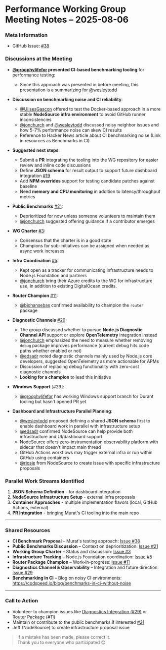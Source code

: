 # Performance Working Group Meeting Notes – 2025-08-06

### Meta Information

- GitHub Issue: [#38](https://github.com/expressjs/perf-wg/issues/38)

### Discussions at the Meeting

- **[@groophylifefor](https://github.com/groophylifefor) presented CI-based benchmarking tooling** for performance testing:
  - Since this approach was presented in before meeting, this presentation is a summarizing for [@wesleytodd](https://github.com/wesleytodd)

- **Discussion on benchmarking noise and CI reliability**:
  - [@UlisesGascon](https://github.com/UlisesGascon) offered to test the Docker-based approach in a more stable **NodeSource infra environment** to avoid GitHub runner inconsistencies
  - [@jonchurch](https://github.com/jonchurch) and [@wesleytodd](https://github.com/wesleytodd) discussed noisy neighbor issues and how 5–7% performance noise can skew CI results
  - Reference to Hacker News article about CI benchmarking noise (Link in resources as Benchmarks in CI)

- **Suggested next steps**:
  - Submit a **PR** integrating the tooling into the WG repository for easier review and inline code discussions
  - Define **JSON schema** for result output to support future dashboard integration [#19](https://github.com/expressjs/perf-wg/issues/19)
  - Add **NPM overrides** support for testing candidate patches against baseline
  - Need **memory and CPU monitoring** in addition to latency/throughput metrics

- **Public Benchmarks** [#21](https://github.com/expressjs/perf-wg/issues/21):
  - Deprioritized for now unless someone volunteers to maintain them
  - [@jonchurch](https://github.com/jonchurch) suggested offering guidance if a contributor emerges

- **WG Charter** [#3](https://github.com/expressjs/perf-wg/issues/3):
  - Consensus that the charter is in a good state
  - Champions for sub-initiatives can be assigned when needed as async work increases

- **Infra Coordination** [#5](https://github.com/expressjs/perf-wg/issues/5):
  - Kept open as a tracker for communicating infrastructure needs to Node.js Foundation and partners
  - [@jonchurch](https://github.com/jonchurch) bring their Azure credits to the WG for infrastructure use, in addition to existing DigitalOcean credits.

- **Router Champion** [#11](https://github.com/expressjs/perf-wg/issues/11):
  - [@bjohansebas](https://github.com/bjohansebas) confirmed availability to champion the `router` package

- **Diagnostic Channels** [#29](https://github.com/expressjs/perf-wg/issues/29):
  - The group discussed whether to pursue **Node.js Diagnostic Channel API** support or explore **OpenTelemetry** integration instead
  - [@jonchurch](https://github.com/jonchurch) emphasized the need to measure whether removing `debug` package improves performance (current debug hits code paths whether enabled or not)
  - [@edsadr](https://github.com/edsadr) noted diagnostic channels mainly used by Node.js core developers, suggested OpenTelemetry as more actionable for APMs
  - Discussion of replacing debug functionality with zero-cost diagnostic channels
  - **Looking for a champion** to lead this initiative

- **Windows Support** [#29]:
  - [@groophylifefor](https://github.com/groophylifefor) has working Windows support branch for Durant tooling but hasn't opened PR yet

- **Dashboard and Infrastructure Parallel Planning**:
  - [@wesleytodd](https://github.com/wesleytodd) proposed defining a shared **JSON schema** first to enable dashboard work in parallel with infrastructure setup
  - [@edsadr](https://github.com/edsadr) confirmed NodeSource can help provide both infrastructure and UI/dashboard support
  - NodeSource offers zero-instrumentation observability platform with sidecar that doesn't impact main thread
  - GitHub Actions workflows may trigger external infra or run within GitHub using containers
  - [@riosje](https://github.com/riosje) from NodeSource to create issue with specific infrastructure proposals

### Parallel Work Streams Identified

1. **JSON Schema Definition**  - for dashboard integration
2. **NodeSource Infrastructure Setup**  - external infra proposals  
3. **Container Approaches**  - multiple implementation flavors (local, GitHub Actions, external)
4. **PR Integration**  - bringing Murat's CI tooling into the main repo

---

### Shared Resources

- **CI Benchmark Proposal** – Murat's testing approach: [Issue #38](https://github.com/expressjs/perf-wg/issues/38)
- **Public Benchmarks Discussion** – Context on deprioritization: [Issue #21](https://github.com/expressjs/perf-wg/issues/21)
- **Working Group Charter** – Status and discussion: [Issue #3](https://github.com/expressjs/perf-wg/issues/3)
- **Infrastructure Tracking** – Node.js Foundation coordination: [Issue #5](https://github.com/expressjs/perf-wg/issues/5)
- **Router Package Champion** – Work-in-progress: [Issue #11](https://github.com/expressjs/perf-wg/issues/11)
- **Diagnostics Channel & Observability** – Integration and future direction: [Issue #29](https://github.com/expressjs/perf-wg/issues/29)
- **Benchmarking in CI** – Blog on noisy CI environments: https://codspeed.io/blog/benchmarks-in-ci-without-noise

---

### Call to Action

- Volunteer to champion issues like [Diagnostics Integration (#29)](https://github.com/expressjs/perf-wg/issues/29) or [Router Package (#11)](https://github.com/expressjs/perf-wg/issues/11)
- Maintain or contribute to the public benchmarks if interested [#21](https://github.com/expressjs/perf-wg/issues/21)
- Jeff (NodeSource) to create infrastructure proposal issue

> If a mistake has been made, please correct it.  
> Thank you to everyone who participated 😊
